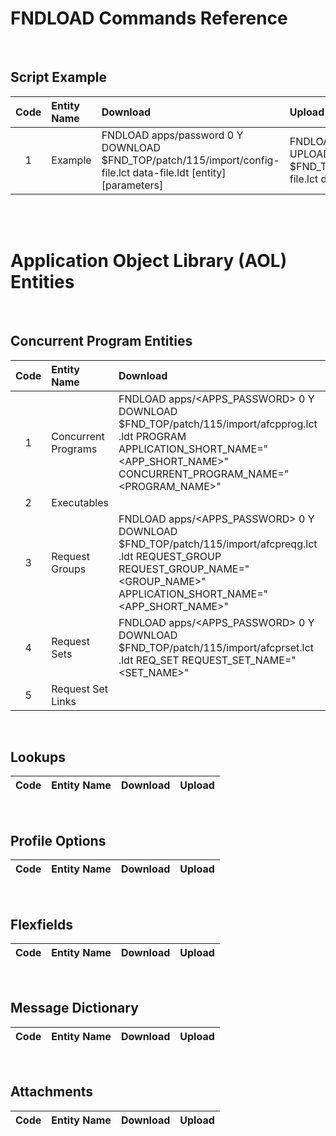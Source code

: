 # FNDLOAD Commands Reference

<br>

## Script Example
| Code   | Entity Name             | Download  | Upload  |  
| :-:    | :--------               | :----     | :----   | 
| 1      | Example     | FNDLOAD apps/password 0 Y DOWNLOAD $FND_TOP/patch/115/import/config-file.lct data-file.ldt [entity] [parameters] | FNDLOAD apps/password 0 Y UPLOAD $FND_TOP/patch/115/import/config-file.lct data-file.ldt|

<br>



<br>

# Application Object Library (AOL) Entities

<br>

## Concurrent Program Entities

| Code   | Entity Name             | Download  | Upload  |  
| :-:    | :--------               | :----     | :----   | 
| 1      | Concurrent Programs     | FNDLOAD apps/<APPS_PASSWORD> 0 Y DOWNLOAD $FND_TOP/patch/115/import/afcpprog.lct <Program>.ldt PROGRAM APPLICATION_SHORT_NAME="<APP_SHORT_NAME>" CONCURRENT_PROGRAM_NAME="<PROGRAM_NAME>" | FNDLOAD apps/<APPS_PASSWORD> 0 Y UPLOAD $FND_TOP/patch/115/import/afcpprog.lct <Program>.ldt|
| 2      | Executables             |           |         |
| 3      | Request Groups          | FNDLOAD apps/<APPS_PASSWORD> 0 Y DOWNLOAD $FND_TOP/patch/115/import/afcpreqg.lct <ReqGroup>.ldt REQUEST_GROUP REQUEST_GROUP_NAME="<GROUP_NAME>" APPLICATION_SHORT_NAME="<APP_SHORT_NAME>" | FNDLOAD apps/<APPS_PASSWORD> 0 Y UPLOAD $FND_TOP/patch/115/import/afcpreqg.lct <ReqGroup>.ldt |
| 4      | Request Sets            | FNDLOAD apps/<APPS_PASSWORD> 0 Y DOWNLOAD $FND_TOP/patch/115/import/afcprset.lct <ReqSet>.ldt REQ_SET REQUEST_SET_NAME="<SET_NAME>"| FNDLOAD apps/<APPS_PASSWORD> 0 Y UPLOAD $FND_TOP/patch/115/import/afcprset.lct <ReqSet>.ldt|
| 5      | Request Set Links       |           |         |

<br>

## Lookups
| Code   | Entity Name             | Download  | Upload  |  
| :-:    | :--------               | :----     | :----   | 

<br>

## Profile Options

| Code   | Entity Name             | Download  | Upload  |  
| :-:    | :--------               | :----     | :----   | 

<br>

## Flexfields

| Code   | Entity Name             | Download  | Upload  |  
| :-:    | :--------               | :----     | :----   | 

<br>

## Message Dictionary

| Code   | Entity Name             | Download  | Upload  |  
| :-:    | :--------               | :----     | :----   | 

<br>

## Attachments

| Code   | Entity Name             | Download  | Upload  |  
| :-:    | :--------               | :----     | :----   | 

<br>



